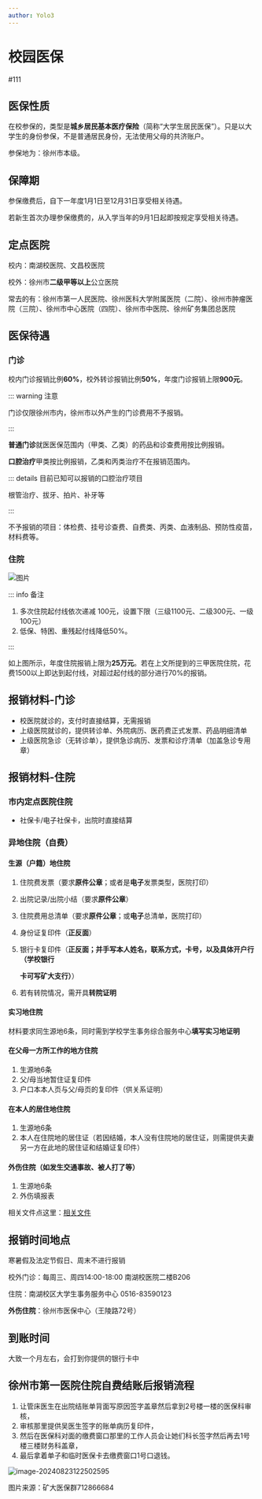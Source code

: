 ```yaml
---
author: Yolo3
---
```


# 校园医保

#111

## 医保性质

在校参保的，类型是**城乡居民基本医疗保险**（简称“大学生居民医保”）。只是以大学生的身份参保，不是普通居民身份，无法使用父母的共济账户。

参保地为：徐州市本级。

## 保障期

参保缴费后，自下一年度1月1日至12月31日享受相关待遇。

若新生首次办理参保缴费的，从入学当年的9月1日起即按规定享受相关待遇。

## 定点医院

校内：南湖校医院、文昌校医院

校外：徐州市**二级甲等以上**公立医院

常去的有：徐州市第一人民医院、徐州医科大学附属医院（二院）、徐州市肿瘤医院（三院）、徐州市中心医院（四院）、徐州市中医院、徐州矿务集团总医院

## 医保待遇

### 门诊

校内门诊报销比例**60%**，校外转诊报销比例**50%**，年度门诊报销上限**900元**。

::: warning 注意

门诊仅限徐州市内，徐州市以外产生的门诊费用不予报销。

:::

**普通门诊**就医医保范围内（甲类、乙类）的药品和诊查费用按比例报销。

**口腔治疗**甲类按比例报销，乙类和丙类治疗不在报销范围内。

::: details 目前已知可以报销的口腔治疗项目

根管治疗、拔牙、拍片、补牙等

:::

不予报销的项目：体检费、挂号诊查费、自费类、丙类、血液制品、预防性疫苗，材料费等。

### 住院

![图片](https://s2.loli.net/2024/08/22/NdfhcuLAJwtmTXS.webp)

::: info 备注

1. 多次住院起付线依次递减 100元，设置下限（三级1100元、二级300元、一级100元） 
2. 低保、特困、重残起付线降低50%。

:::

如上图所示，年度住院报销上限为**25万元**。若在上文所提到的三甲医院住院，花费1500以上即达到起付线，对超过起付线的部分进行70%的报销。

## 报销材料-门诊

- 校医院就诊的，支付时直接结算，无需报销
- 上级医院就诊的，提供转诊单、外院病历、医药费正式发票、药品明细清单
- 上级医院急诊（无转诊单），提供急诊病历、发票和诊疗清单（加盖急诊专用章）

## 报销材料-住院

### 市内定点医院住院

- 社保卡/电子社保卡，出院时直接结算

### 异地住院（自费）

#### 生源（户籍）地住院

1. 住院费发票（要求**原件公章**；或者是**电子**发票类型，医院打印）
2. 出院记录/出院小结（要求**原件公章**）
3. 住院费用总清单（要求**原件公章**；或**电子**总清单，医院打印）
4. 身份证复印件（**正反面**）
5. 银行卡复印件（**正反面；并手写本人姓名，联系方式，卡号，以及具体开户行（学校银行**

   **卡可写矿大支行）**）
6. 若有转院情况，需开具**转院证明**

#### 实习地住院

材料要求同生源地6条，同时需到学校学生事务综合服务中心**填写实习地证明**

#### 在父母一方所工作的地方住院 

1. 生源地6条
2. 父/母当地暂住证复印件
3. 户口本本人页与父/母页的复印件（供关系证明）

#### 在本人的居住地住院

1. 生源地6条
2. 本人在住院地的居住证（若因结婚，本人没有住院地的居住证，则需提供夫妻另一方在此地的居住证和结婚证复印件）

#### 外伤住院（如发生交通事故、被人打了等）

1. 生源地6条
2. 外伤填报表

相关文件点这里：[相关文件](../Download)

## 报销时间地点

寒暑假及法定节假日、周末不进行报销

校外门诊：每周三、周四14:00-18:00 南湖校医院二楼B206

住院：南湖校区大学生事务服务中心 0516-83590123

**外伤住院**：徐州市医保中心（王陵路72号）

## 到账时间

大致一个月左右，会打到你提供的银行卡中

## 徐州市第一医院住院自费结账后报销流程

1.  让管床医生在出院结账单背面写原因签字盖章然后拿到2号楼一楼的医保科审核，
2.  审核那里提供吴医生签字的账单病历复印件，
3.  然后在医保科对面的缴费窗口那里的工作人员会让她们科长签字然后再去1号楼三楼财务科盖章，
4.  最后拿着单子和临时医保卡去缴费窗口1号口退钱。

![image-20240823122502595](https://s2.loli.net/2024/08/23/iTw6X79kUvhgz42.png)

图片来源：矿大医保群712866684
